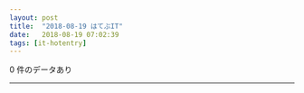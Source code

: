 ```yaml
---
layout: post
title:  "2018-08-19 はてぶIT"
date:   2018-08-19 07:02:39
tags: [it-hotentry]
---
```

0 件のデータあり

<hr>
